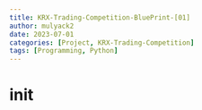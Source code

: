 ```yaml
---
title: KRX-Trading-Competition-BluePrint-[01]
author: mulyack2
date: 2023-07-01
categories: [Project, KRX-Trading-Competition]
tags: [Programming, Python]
---
```


# init